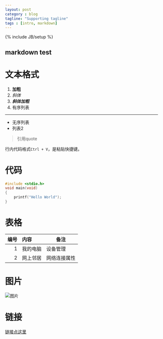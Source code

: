 ```yaml
---
layout: post
category : blog
tagline: "Supporting tagline"
tags : [intro, markdown]
---
```

{% include JB/setup %}

markdown test
---

# 文本格式

1. **加粗**
2. *斜体*
3. ***斜体加粗***
4. 有序列表  

---
* 无序列表
* 列表2

>引用quote

行内代码格式`Ctrl + V`，是粘贴快捷键。


# 代码
```c
#include <stdio.h>
void main(void)
{
	printf("Hello World");
}
```


# 表格

|编号 | 内容 | 备注|
|----: | :---- | ----|
|1| 我的电脑 | 设备管理|
|2| 网上邻居 | 网络连接属性|

# 图片

![图片](http://jekyllcn.com/img/footer-logo.png)

# 链接

[链接点这里](http://www.baidu.com)
